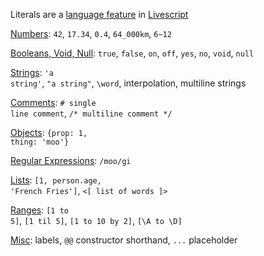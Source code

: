 Literals are a [language feature](livescript-language-features) in [Livescript](livescript)

[Numbers](livescript-number-literals): <code>42</code>, <code>17.34</code>, <code>0.4</code>, <code>64_000km</code>, <code>6~12</code>

[Booleans, Void, Null](livescript-boolean-literals): <code>true</code>, <code>false</code>, <code>on</code>, <code>off</code>, <code>yes</code>, <code>no</code>, <code>void</code>, <code>null</code>

[Strings](livescript-string-literals): <code>'a string'</code>, <code>"a string"</code>, <code>\word</code>, interpolation, multiline strings

[Comments](livescript-comment-literals): <code># single line comment</code>, <code>/\* multiline comment \*/</code>

[Objects](livescript-object-literals): <code>{prop: 1, thing: 'moo'}</code>

[Regular Expressions](livescript-regular-expressions): <code>/moo/gi</code>

[Lists](livescript-list-literals): <code>[1, person.age, 'French Fries']</code>, <code><[ list of words ]></code>

[Ranges](livescript-range-literals): <code>[1 to 5]</code>, <code>[1 til 5]</code>, <code>[1 to 10 by 2]</code>, <code>[\A to \D]</code>

[Misc](livescript-misc-literals): labels, <code>@@</code> constructor shorthand, <code>...</code> placeholder

